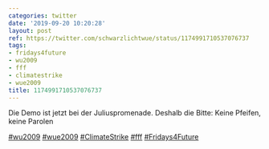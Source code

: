 ```yaml
---
categories: twitter
date: '2019-09-20 10:20:28'
layout: post
ref: https://twitter.com/schwarzlichtwue/status/1174991710537076737
tags:
- fridays4future
- wu2009
- fff
- climatestrike
- wue2009
title: 1174991710537076737
---
```

Die Demo ist jetzt bei der Juliuspromenade. Deshalb die Bitte: Keine Pfeifen, keine Parolen

[#wu2009](/t/wu2009) [#wue2009](/t/wue2009) [#ClimateStrike](/t/climatestrike) [#fff](/t/fff) [#Fridays4Future](/t/fridays4future)